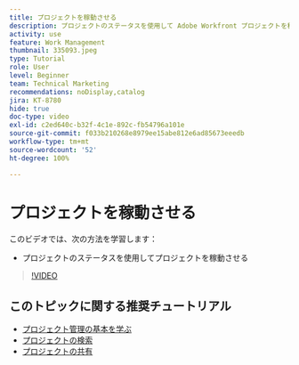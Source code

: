 ```yaml
---
title: プロジェクトを稼動させる
description: プロジェクトのステータスを使用して Adobe Workfront プロジェクトを稼動させる方法について説明します。
activity: use
feature: Work Management
thumbnail: 335093.jpeg
type: Tutorial
role: User
level: Beginner
team: Technical Marketing
recommendations: noDisplay,catalog
jira: KT-8780
hide: true
doc-type: video
exl-id: c2ed640c-b32f-4c1e-892c-fb54796a101e
source-git-commit: f033b210268e8979ee15abe812e6ad85673eeedb
workflow-type: tm+mt
source-wordcount: '52'
ht-degree: 100%

---
```


# プロジェクトを稼動させる

このビデオでは、次の方法を学習します：

* プロジェクトのステータスを使用してプロジェクトを稼動させる

>[!VIDEO](https://video.tv.adobe.com/v/335093/?quality=12&learn=on)

## このトピックに関する推奨チュートリアル

* [プロジェクト管理の基本を学ぶ](/help/manage-work/projects/getting-started-manage-a-project.md)
* [プロジェクトの検索](/help/manage-work/projects/find-projects.md)
* [プロジェクトの共有](/help/manage-work/projects/share-a-project.md)
